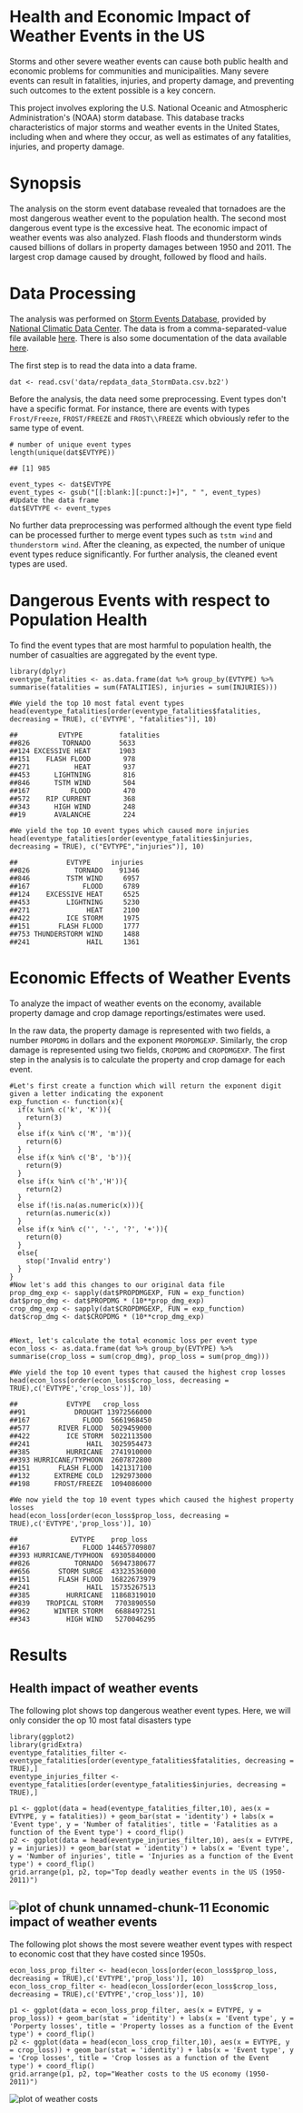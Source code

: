 Health and Economic Impact of Weather Events in the US
======================================================


Storms and other severe weather events can cause both public health and economic
problems for communities and municipalities. Many severe events can result in
fatalities, injuries, and property damage, and preventing such outcomes to the extent
possible is a key concern.

This project involves exploring the U.S. National Oceanic and Atmospheric
Administration's (NOAA) storm database. This database tracks characteristics of major
storms and weather events in the United States, including when and where they occur, as
well as estimates of any fatalities, injuries, and property damage.

Synopsis
========

The analysis on the storm event database revealed that tornadoes are the most
dangerous weather event to the population health. The second most dangerous
event type is the excessive heat. The economic impact of weather events was
also analyzed. Flash floods and thunderstorm winds caused billions of dollars
in property damages between 1950 and 2011. The largest crop damage caused by
drought, followed by flood and hails.


Data Processing
===============

The analysis was performed on
[Storm Events Database](http://www.ncdc.noaa.gov/stormevents/ftp.jsp), provided by
[National Climatic Data Center](http://www.ncdc.noaa.gov/). The data is from a comma-separated-value file available
[here](https://d396qusza40orc.cloudfront.net/repdata%2Fdata%2FStormData.csv.bz2).
There is also some documentation of the data available
[here](https://d396qusza40orc.cloudfront.net/repdata%2Fpeer2_doc%2Fpd01016005curr.pdf).

The first step is to read the data into a data frame.


```{r}
dat <- read.csv('data/repdata_data_StormData.csv.bz2')
```
Before the analysis, the data need some preprocessing. Event types don't have a
specific format. For instance, there are events with types `Frost/Freeze`,
`FROST/FREEZE` and `FROST\\FREEZE` which obviously refer to the same type of
event.



```{r}
# number of unique event types
length(unique(dat$EVTYPE))
```

```
## [1] 985
```

```{r}
event_types <- dat$EVTYPE
event_types <- gsub("[[:blank:][:punct:]+]", " ", event_types)
#Update the data frame
dat$EVTYPE <- event_types

```
No further data preprocessing was performed although the event type field can be
processed further to merge event types such as `tstm wind` and `thunderstorm wind`. 
After the cleaning, as expected, the number of unique event types reduce
significantly. For further analysis, the cleaned event types are used.


Dangerous Events with respect to Population Health
================================================

To find the event types that are most harmful to population health, the number
of casualties are aggregated by the event type.

```{r}
library(dplyr)
eventype_fatalities <- as.data.frame(dat %>% group_by(EVTYPE) %>% summarise(fatalities = sum(FATALITIES), injuries = sum(INJURIES)))
```
```{r}
#We yield the top 10 most fatal event types
head(eventype_fatalities[order(eventype_fatalities$fatalities, decreasing = TRUE), c('EVTYPE', "fatalities")], 10)
```
```
##          EVTYPE         fatalities
##826        TORNADO       5633
##124 EXCESSIVE HEAT       1903
##151    FLASH FLOOD        978
##271           HEAT        937
##453      LIGHTNING        816
##846      TSTM WIND        504
##167          FLOOD        470
##572    RIP CURRENT        368
##343      HIGH WIND        248
##19       AVALANCHE        224
```
```{r}
#We yield the top 10 event types which caused more injuries
head(eventype_fatalities[order(eventype_fatalities$injuries, decreasing = TRUE), c("EVTYPE","injuries")], 10)
```
```
##            EVTYPE     injuries
##826           TORNADO    91346
##846         TSTM WIND     6957
##167             FLOOD     6789
##124    EXCESSIVE HEAT     6525
##453         LIGHTNING     5230
##271              HEAT     2100
##422         ICE STORM     1975
##151       FLASH FLOOD     1777
##753 THUNDERSTORM WIND     1488
##241              HAIL     1361
```
Economic Effects of Weather Events
==================================

To analyze the impact of weather events on the economy, available property
damage and crop damage reportings/estimates were used.

In the raw data, the property damage is represented with two fields, a number
`PROPDMG` in dollars and the exponent `PROPDMGEXP`. Similarly, the crop damage
is represented using two fields, `CROPDMG` and `CROPDMGEXP`. The first step in the
analysis is to calculate the property and crop damage for each event.
```{r}
#Let's first create a function which will return the exponent digit given a letter indicating the exponent
exp_function <- function(x){
  if(x %in% c('k', 'K')){
    return(3)
  }
  else if(x %in% c('M', 'm')){
    return(6)
  }
  else if(x %in% c('B', 'b')){
    return(9)
  }
  else if(x %in% c('h','H')){
    return(2)
  }
  else if(!is.na(as.numeric(x))){
    return(as.numeric(x))
  }
  else if(x %in% c('', '-', '?', '+')){
    return(0)
  }
  else{
    stop('Invalid entry')
  }
}
#Now let's add this changes to our original data file
prop_dmg_exp <- sapply(dat$PROPDMGEXP, FUN = exp_function)
dat$prop_dmg <- dat$PROPDMG * (10**prop_dmg_exp)
crop_dmg_exp <- sapply(dat$CROPDMGEXP, FUN = exp_function)
dat$crop_dmg <- dat$CROPDMG * (10**crop_dmg_exp)


#Next, let's calculate the total economic loss per event type
econ_loss <- as.data.frame(dat %>% group_by(EVTYPE) %>% summarise(crop_loss = sum(crop_dmg), prop_loss = sum(prop_dmg)))
```
```{r}
#We yield the top 10 event types that caused the highest crop losses
head(econ_loss[order(econ_loss$crop_loss, decreasing = TRUE),c('EVTYPE','crop_loss')], 10)
```
```
##            EVTYPE   crop_loss
##91            DROUGHT 13972566000
##167             FLOOD  5661968450
##577       RIVER FLOOD  5029459000
##422         ICE STORM  5022113500
##241              HAIL  3025954473
##385         HURRICANE  2741910000
##393 HURRICANE/TYPHOON  2607872800
##151       FLASH FLOOD  1421317100
##132      EXTREME COLD  1292973000
##198      FROST/FREEZE  1094086000
```
```{r}
#We now yield the top 10 event types which caused the highest property losses
head(econ_loss[order(econ_loss$prop_loss, decreasing = TRUE),c('EVTYPE','prop_loss')], 10)
```
```
##             EVTYPE    prop_loss
##167             FLOOD 144657709807
##393 HURRICANE/TYPHOON  69305840000
##826           TORNADO  56947380677
##656       STORM SURGE  43323536000
##151       FLASH FLOOD  16822673979
##241              HAIL  15735267513
##385         HURRICANE  11868319010
##839    TROPICAL STORM   7703890550
##962      WINTER STORM   6688497251
##343         HIGH WIND   5270046295
```
Results
=======

Health impact of weather events
-------------------------------

The following plot shows top dangerous weather event types. Here, we will only consider the op 10 most fatal disasters type
```{r}
library(ggplot2)
library(gridExtra)
eventype_fatalities_filter <- eventype_fatalities[order(eventype_fatalities$fatalities, decreasing = TRUE),]
eventype_injuries_filter <- eventype_fatalities[order(eventype_fatalities$injuries, decreasing = TRUE),]

p1 <- ggplot(data = head(eventype_fatalities_filter,10), aes(x = EVTYPE, y = fatalities)) + geom_bar(stat = 'identity') + labs(x = 'Event type', y = 'Number of fatalities', title = 'Fatalities as a function of the Event type') + coord_flip()
p2 <- ggplot(data = head(eventype_injuries_filter,10), aes(x = EVTYPE, y = injuries)) + geom_bar(stat = 'identity') + labs(x = 'Event type', y = 'Number of injuries', title = 'Injuries as a function of the Event type') + coord_flip()
grid.arrange(p1, p2, top="Top deadly weather events in the US (1950-2011)")
```
![plot of chunk unnamed-chunk-11](figures/top_deadly_weather_events.png) 
Economic impact of weather events
---------------------------------

The following plot shows the most severe weather event types with respect to
economic cost that they have costed since 1950s.
```{r}
econ_loss_prop_filter <- head(econ_loss[order(econ_loss$prop_loss, decreasing = TRUE),c('EVTYPE','prop_loss')], 10)
econ_loss_crop_filter <- head(econ_loss[order(econ_loss$crop_loss, decreasing = TRUE),c('EVTYPE','crop_loss')], 10)

p1 <- ggplot(data = econ_loss_prop_filter, aes(x = EVTYPE, y = prop_loss)) + geom_bar(stat = 'identity') + labs(x = 'Event type', y = 'Porperty losses', title = 'Property losses as a function of the Event type') + coord_flip()
p2 <- ggplot(data = head(econ_loss_crop_filter,10), aes(x = EVTYPE, y = crop_loss)) + geom_bar(stat = 'identity') + labs(x = 'Event type', y = 'Crop losses', title = 'Crop losses as a function of the Event type') + coord_flip()
grid.arrange(p1, p2, top="Weather costs to the US economy (1950-2011)")
```
![plot of weather costs](figures/weather_costs.png) 
